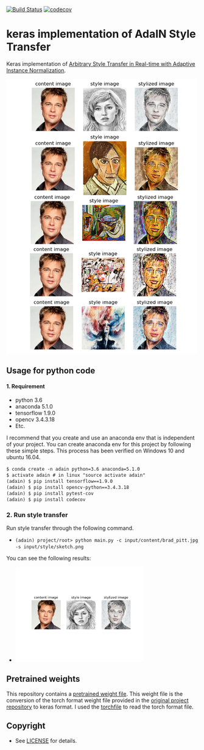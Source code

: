 [![Build Status](https://travis-ci.org/penny4860/keras-adain-style-transfer.svg?branch=master)](https://travis-ci.org/penny4860/keras-adain-style-transfer) [![codecov](https://codecov.io/gh/penny4860/keras-adain-style-transfer/branch/master/graph/badge.svg)](https://codecov.io/gh/penny4860/keras-adain-style-transfer)


# keras implementation of AdaIN Style Transfer

Keras implementation of [Arbitrary Style Transfer in Real-time with Adaptive Instance Normalization](https://arxiv.org/abs/1703.06868).

<img src="results/examples.png" width="500"> 


## Usage for python code

#### 1. Requirement

* python 3.6
* anaconda 5.1.0
* tensorflow 1.9.0
* opencv 3.4.3.18
* Etc.


I recommend that you create and use an anaconda env that is independent of your project. You can create anaconda env for this project by following these simple steps. This process has been verified on Windows 10 and ubuntu 16.04.

```
$ conda create -n adain python=3.6 anaconda=5.1.0
$ activate adain # in linux "source activate adain"
(adain) $ pip install tensorflow==1.9.0
(adain) $ pip install opencv-python==3.4.3.18
(adain) $ pip install pytest-cov
(adain) $ pip install codecov
```

### 2. Run style transfer 

Run style transfer through the following command.

* ```(adain) project/root> python main.py -c input/content/brad_pitt.jpg -s input/style/sketch.png```

You can see the following results:

* <img src="results/sketch.png" height="250">


## Pretrained weights


This repository contains a [pretrained weight file](pretrained/adain.h5). 
This weight file is the conversion of the torch format weight file provided in the [original project repository](https://github.com/xunhuang1995/AdaIN-style) to keras format. I used the [torchfile](https://github.com/bshillingford/python-torchfile) to read the torch format file.



## Copyright

* See [LICENSE](LICENSE) for details.

